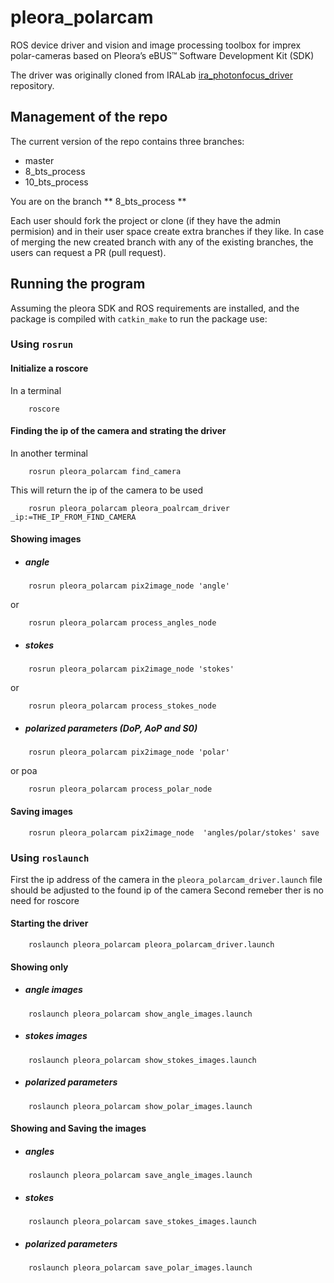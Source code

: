 # pleora_polarcam

ROS device driver and vision and image processing toolbox for imprex polar-cameras based on Pleora’s eBUS™ Software Development Kit (SDK)

The driver was originally cloned from IRALab [ira_photonfocus_driver](
https://github.com/iralabdisco/ira_photonfocus_driver.git) repository. 

## Management of the repo 
The current version of the repo contains three branches: 

* master 
* 8_bts_process
* 10_bts_process

You are on the branch ** 8_bts_process **

Each user should fork the project or clone (if they have the admin permision) and in their user space create extra branches if they like.
In case of merging the new created branch with any of the existing branches, the users can request a PR (pull request). 

## Running the program

Assuming the pleora SDK and ROS requirements are installed, and the package is compiled with `catkin_make` to run the package use: 

### Using `rosrun`

#### Initialize a roscore
In a terminal 
```
	roscore 
```


#### Finding the ip of the camera and strating the driver
In another terminal
```
	rosrun pleora_polarcam find_camera

``` 
This will return the ip of the camera to be used 

```
	rosrun pleora_polarcam pleora_poalrcam_driver _ip:=THE_IP_FROM_FIND_CAMERA

```

#### Showing images 
* ##### angle  
	
```
	rosrun pleora_polarcam pix2image_node 'angle'
```
or 

```
	rosrun pleora_polarcam process_angles_node 

```

* ##### stokes

``` 
	rosrun pleora_polarcam pix2image_node 'stokes'

``` 
or

``` 
	rosrun pleora_polarcam process_stokes_node

```

* ##### polarized parameters (DoP, AoP and S0) 

```
	rosrun pleora_polarcam pix2image_node 'polar'

```
or poa

```
	rosrun pleora_polarcam process_polar_node 

```
#### Saving images
```
	rosrun pleora_polarcam pix2image_node  'angles/polar/stokes' save

```

### Using `roslaunch`

First the ip address of the camera in the `pleora_polarcam_driver.launch` file should be adjusted to the found ip of the camera
Second remeber ther is no need for roscore 

#### Starting the driver 
```
	roslaunch pleora_polarcam pleora_polarcam_driver.launch

```

#### Showing only 

* ##### angle images
```
	roslaunch pleora_polarcam show_angle_images.launch

``` 
* ##### stokes images
```
	roslaunch pleora_polarcam show_stokes_images.launch

``` 
* ##### polarized parameters
```
	roslaunch pleora_polarcam show_polar_images.launch

``` 


#### Showing and Saving the images

* ##### angles 
```
	roslaunch pleora_polarcam save_angle_images.launch

``` 
* ##### stokes 
```
	roslaunch pleora_polarcam save_stokes_images.launch

``` 
* ##### polarized parameters
```
	roslaunch pleora_polarcam save_polar_images.launch

``` 